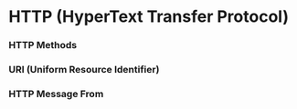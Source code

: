 # HTTP (HyperText Transfer Protocol) 





### HTTP Methods

### URI (Uniform Resource Identifier)

### HTTP Message From



